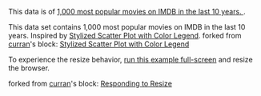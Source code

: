 This data is of [1,000 most popular movies on IMDB in the last 10 years. ](https://www.kaggle.com/PromptCloudHQ/imdb-data/data).

This data set contains 1,000 most popular movies on IMDB in the last 10 years. 
Inspired by [Stylized Scatter Plot with Color Legend](http://bl.ocks.org/curran/ecb09f2605c7fbbadf0eeb75da5f0a6b).
forked from <a href='http://bl.ocks.org/curran/'>curran</a>'s block: <a href='http://bl.ocks.org/curran/ecb09f2605c7fbbadf0eeb75da5f0a6b'>Stylized Scatter Plot with Color Legend</a>

To experience the resize behavior, [run this example full-screen](http://bl.ocks.org/curran/raw/3a68b0c81991e2e94b19/) and resize the browser.

forked from <a href='http://bl.ocks.org/curran/'>curran</a>'s block: <a href='http://bl.ocks.org/curran/3a68b0c81991e2e94b19'>Responding to Resize</a>